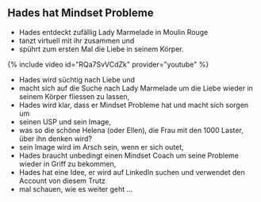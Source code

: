 ## Hades hat Mindset Probleme

- Hades entdeckt zufällig Lady Marmelade in Moulin Rouge
- tanzt virtuell mit ihr zusammen und
- spührt zum ersten Mal die Liebe in seinem Körper.

{% include video id="RQa7SvVCdZk" provider="youtube" %}

- Hades wird süchtig nach Liebe und
- macht sich auf die Suche nach Lady Marmelade um die Liebe wieder in seinem Körper fliessen zu lassen,
- Hades wird klar, dass er Mindset Probleme hat und macht sich sorgen um
- seinen USP und sein Image,
- was so die schöne Helena (oder Ellen), die Frau mit den 1000 Laster, über ihn denken wird?
- sein Image wird im Arsch sein, wenn er sich outet,
- Hades braucht unbedingt einen Mindset Coach um seine Probleme wieder in Griff zu bekommen,
- Hades hat eine Idee, er wird auf LinkedIn suchen und verwendet den Account von diesem Trutz
- mal schauen, wie es weiter geht ... 
